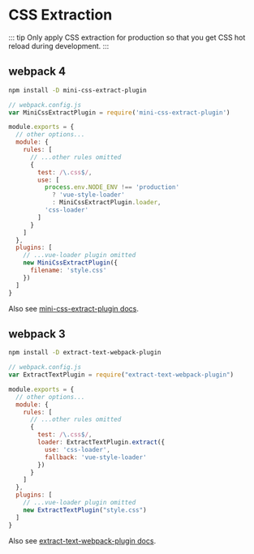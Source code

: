# CSS Extraction

::: tip
Only apply CSS extraction for production so that you get CSS hot reload during development.
:::

## webpack 4

``` bash
npm install -D mini-css-extract-plugin
```

``` js
// webpack.config.js
var MiniCssExtractPlugin = require('mini-css-extract-plugin')

module.exports = {
  // other options...
  module: {
    rules: [
      // ...other rules omitted
      {
        test: /\.css$/,
        use: [
          process.env.NODE_ENV !== 'production'
            ? 'vue-style-loader'
            : MiniCssExtractPlugin.loader,
          'css-loader'
        ]
      }
    ]
  },
  plugins: [
    // ...vue-loader plugin omitted
    new MiniCssExtractPlugin({
      filename: 'style.css'
    })
  ]
}
```

Also see [mini-css-extract-plugin docs](https://github.com/webpack-contrib/mini-css-extract-plugin).

## webpack 3

``` bash
npm install -D extract-text-webpack-plugin
```

``` js
// webpack.config.js
var ExtractTextPlugin = require("extract-text-webpack-plugin")

module.exports = {
  // other options...
  module: {
    rules: [
      // ...other rules omitted
      {
        test: /\.css$/,
        loader: ExtractTextPlugin.extract({
          use: 'css-loader',
          fallback: 'vue-style-loader'
        })
      }
    ]
  },
  plugins: [
    // ...vue-loader plugin omitted
    new ExtractTextPlugin("style.css")
  ]
}
```

Also see [extract-text-webpack-plugin docs](https://github.com/webpack-contrib/extract-text-webpack-plugin).
